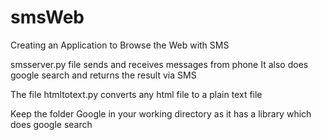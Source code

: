 # smsWeb
Creating an Application to Browse the Web with SMS

smsserver.py file sends and receives messages from phone
It also does google search and returns the result via SMS

The file htmltotext.py converts any html file to a plain text file

Keep the folder Google in your working directory as it has a library which does google search